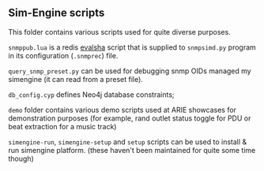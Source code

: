 ## Sim-Engine scripts

This folder contains various scripts used for quite diverse purposes.

`snmppub.lua` is a redis [evalsha](https://redis.io/commands/eval) script that is supplied to `snmpsimd.py` program in its configuration (`.snmprec`) file.

`query_snmp_preset.py` can be used for debugging snmp OIDs managed my simengine (it can read from a preset file).

`db_config.cyp` defines Neo4j database constraints;

`demo` folder contains various demo scripts used at ARIE showcases for demonstration purposes (for example, rand outlet status toggle for PDU or beat extraction for a music track)

`simengine-run`, `simengine-setup` and `setup` scripts can be used to install & run simengine platform. (these haven't been maintained for quite some time though)
